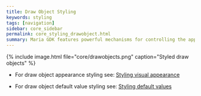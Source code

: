 ```yaml
---
title: Draw Object Styling
keywords: styling
tags: [navigation]
sidebar: core_sidebar
permalink: core_styling_drawobject.html
summary: Maria GDK features powerful mechanisms for controlling the appearance of draw objects and the tools for editing the draw objects. In addition it is possible to use styling to define default values for draw object fields.  
---
```



{% include image.html file="core/drawobjects.png" caption="Styled draw objects" %}


*  For draw object appearance styling see: [Styling visual appearance](./drawobject/stylingvisualappearance)

*  For draw object default value styling see: [Styling default values](./drawobject/stylingdefaultvalues)
